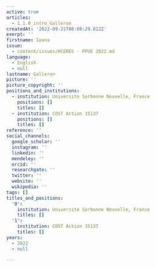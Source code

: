 ```yaml
---
active: true
articles:
  - 1.1.0_intro_Galleron
createdAt: '2022-09-21T08:08:29.812Z'
exerpt: ''
firstname: Ioana
issue:
  - content/issues/HCERES - PFUE 2022.md
language:
  - English
  - null
lastname: Galleron
picture: ''
picture_copyright: ''
positions_and_institutions:
  - institution: Université Sorbonne Nouvelle, France
    positions: []
    titles: []
  - institution: COST Action 15137
    positions: []
    titles: []
reference: ''
social_channels:
  google_scholar: ''
  instagram: ''
  linkedin: ''
  mendeley: ''
  orcid: ''
  researchgate: ''
  twitter: ''
  website: ''
  wikipedia: ''
tags: []
titles_and_positions:
  '0':
    institution: Université Sorbonne Nouvelle, France
    titles: []
  '1':
    institution: COST Action 15137
    titles: []
years:
  - 2022
  - null

---
```

